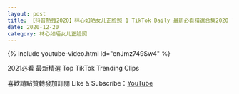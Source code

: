 ```yaml
---
layout: post
title: 【抖音熱搜2020】林心如晒女儿正脸照 1 TikTok Daily 最新必看精選合集2020 12 20
date: 2020-12-20
category: 林心如晒女儿正脸照
---
```


{% include youtube-video.html id="enJmz749Sw4" %}

2021必看 最新精選 Top TikTok Trending Clips

喜歡請點贊轉發加訂閱 Like & Subscribe：[YouTube](https://www.youtube.com/channel/UCAoR7VcanIPd04uEq_GIylA/videos)

